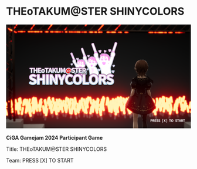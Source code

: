 # THEoTAKUM@STER SHINYCOLORS

![Title](./Title.png)

**CiGA Gamejam 2024 Participant Game**

Title: THEoTAKUM@STER SHINYCOLORS

Team: PRESS [X] TO START

